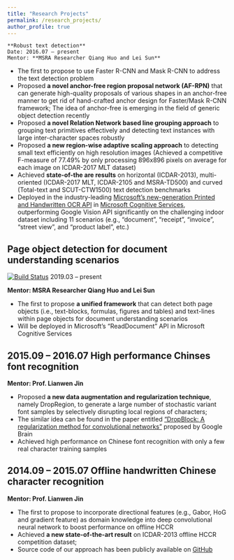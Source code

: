 ```yaml
---
title: "Research Projects"
permalink: /research_projects/
author_profile: true
---
```


```
**Robust text detection**
Date: 2016.07 – present
Mentor: **MSRA Researcher Qiang Huo and Lei Sun**
```

* The first to propose to use Faster R-CNN and Mask R-CNN to address the text detection problem 
* Proposed **a novel anchor-free region proposal network (AF-RPN)** that can generate high-quality proposals of various shapes in an anchor-free manner to get rid of hand-crafted anchor design for Faster/Mask R-CNN framework; The idea of anchor-free is emerging in the field of generic object detection recently
* Proposed **a novel Relation Network based line grouping approach** to grouping text primitives effectively and detecting text instances with large inter-character spaces robustly
* Proposed **a new region-wise adaptive scaling approach** to detecting small text efficiently on high resolution images (Achieved a competitive F-measure of 77.49% by only processing 896x896 pixels on average for each image on ICDAR-2017 MLT dataset)
* Achieved **state-of-the are results** on horizontal (ICDAR-2013), multi-oriented (ICDAR-2017 MLT, ICDAR-2105 and MSRA-TD500) and curved (Total-text and SCUT-CTW1500) text detection benchmarks
* Deployed in the industry-leading [Microsoft’s new-generation Printed and Handwritten OCR API](https://azure.microsoft.com/en-us/services/cognitive-services/computer-vision/?from=timeline&isappinstalled=0#text) in [Microsoft Cognitive Services](https://azure.microsoft.com/en-us/services/cognitive-services/), outperforming Google Vision API significantly on the challenging indoor dataset including 11 scenarios (e.g., “document”, “receipt”, “invoice”, “street view”, and “product label”, etc.)

## **Page object detection for document understanding scenarios**
[![Build Status](https://travis-ci.org/alrra/browser-logos.svg?branch=master)](https://travis-ci.org/alrra/browser-logos) 2019.03 – present   

**Mentor: MSRA Researcher Qiang Huo and Lei Sun**    

* The first to propose **a unified framework** that can detect both page objects (i.e., text-blocks, formulas, figures and tables) and text-lines within page objects for document understanding scenarios
* Will be deployed in Microsoft’s “ReadDocument” API in Microsoft Cognitive Services

## 2015.09 – 2016.07   **High performance Chinses font recognition**

**Mentor: Prof. Lianwen Jin**

* Proposed **a new data augmentation and regularization technique**, namely DropRegion, to generate a large number of stochastic variant font samples by selectively disrupting local regions of characters; 
* The similar idea can be found in the paper entitled [“DropBlock: A regularization method for convolutional networks”](https://arxiv.org/pdf/1810.12890.pdf) proposed by Google Brain
* Achieved high performance on Chinese font recognition with only a few real character training samples

## 2014.09 – 2015.07   **Offline handwritten Chinese character recognition**

**Mentor: Prof. Lianwen Jin**

* The first to propose to incorporate directional features (e.g., Gabor, HoG and gradient feature) as domain knowledge into deep convolutional neural network to boost performance on offline HCCR
*	Achieved **a new state-of-the-art result** on ICDAR-2013 offline HCCR competition dataset; 
* Source code of our approach has been publicly available on [GitHub](https://github.com/zhongzhuoyao/HCCR-GoogLeNet)
